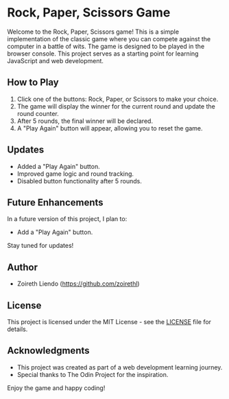 # Rock, Paper, Scissors Game

Welcome to the Rock, Paper, Scissors game! This is a simple implementation of the classic game where you can compete against the computer in a battle of wits. The game is designed to be played in the browser console. This project serves as a starting point for learning JavaScript and web development.

## How to Play

1. Click one of the buttons: Rock, Paper, or Scissors to make your choice.
2. The game will display the winner for the current round and update the round counter.
3. After 5 rounds, the final winner will be declared.
4. A "Play Again" button will appear, allowing you to reset the game.

## Updates

- Added a "Play Again" button.
- Improved game logic and round tracking.
- Disabled button functionality after 5 rounds.

## Future Enhancements

In a future version of this project, I plan to:

- Add a "Play Again" button.

Stay tuned for updates!

## Author

- Zoireth Liendo (https://github.com/zoirethl)

## License

This project is licensed under the MIT License - see the [LICENSE](LICENSE) file for details.

## Acknowledgments

- This project was created as part of a web development learning journey.
- Special thanks to The Odin Project for the inspiration.

Enjoy the game and happy coding!
